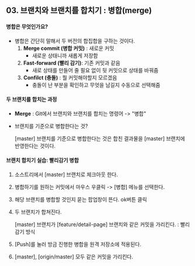 ## 03. 브랜치와 브랜치를 합치기 : 병합(merge)



#### 병합은 무엇인가요?

- 병합은 간단히 말해서 두 버전의 합집합을 구하는 것이다.
  1. **Merge commit (병합 커밋)** : 새로운 커밋
     - 새로운 상태니까 새롭게 저장함
  2. **Fast-forward (빨리 감기)**: 기존 커밋과 같음
     - 새로 상태를 만들어 줄 필요 없이 뒷 커밋으로 상태를 바꿔줌
  3. **Confilct (충돌)** : 뭘 커밋해야할지 모르겠음
     - 충돌이 난 부분을 확인하고 무엇을 남길지 수동으로 선택해줌







#### 두 브랜치를 합치는 과정

* **Merge** : Git에서 브랜치와 브랜치를 합치는 명령어 -> "병합"

* 브랜치를 기준으로 병합한다는 것?

  [master] 브랜치를 기준으로 병합한다는 것은 합친 결과물을 [master] 브랜치에 반영한다는 것이다.





#### 브랜치 합치기 실습: 빨리감기 병합

1. 소스트리에서 [master] 브랜치로 체크아웃 한다.

2. 병합하기를 원하는 커밋에서 마우스 우클릭 -> [병합] 메뉴를 선택한다.

3. 해당 브랜치를 병합할 것인지 묻는 팝업창이 뜬다. ok버튼 클릭

4. 두 브랜치가 합쳐진다.

   [master] 브랜치가 [feature/detail-page] 브랜치와 같은 커밋을 가리킨다. : 빨리감기 방식

5. [Push]를 눌러 방금 진행한 병합을 원격 저장소에 적용된다.

6. [master], [origin/master] 모두 같은 커밋을 가리킨다.


